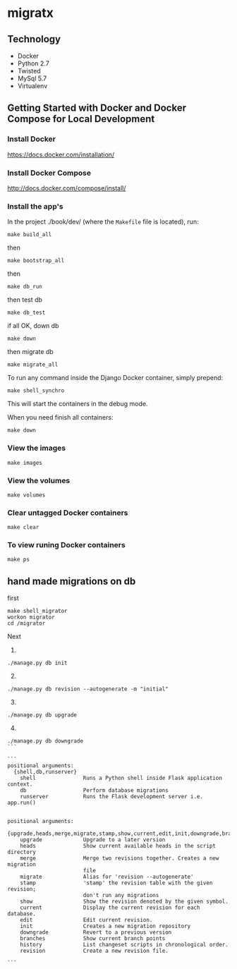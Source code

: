 migratx
========================

Technology
----------------
- Docker
- Python 2.7
- Twisted
- MySql 5.7
- Virtualenv


Getting Started with Docker and Docker Compose for Local Development
--------------------------------------------------------------------

### Install Docker

https://docs.docker.com/installation/

### Install Docker Compose

http://docs.docker.com/compose/install/

### Install the app's

In the project ./book/dev/ (where the `Makefile` file is located), run:

```
make build_all
```

then

```
make bootstrap_all
```

then

```
make db_run
```

then test db

```
make db_test
```

if all OK, down db

```
make down
```

then migrate db

```
make migrate_all
```

To run any command inside the Django Docker container, simply prepend:

```
make shell_synchro
```
This will start the containers in the debug mode.


When you need finish all containers:

```
make down
```


### View the images

```
make images
```

### View the volumes

```
make volumes
```

### Clear untagged Docker containers

```
make clear
```

### To view runing Docker containers

```
make ps
```


hand made migrations on db
--------------------------------------------------------------------

first

```
make shell_migrator
workon migrator
cd /migrator
```

Next

1.

```
./manage.py db init   
```

2.

```
./manage.py db revision --autogenerate -m "initial"
```

3.

```
./manage.py db upgrade
```

4.

````
./manage.py db downgrade
```

```
positional arguments:
  {shell,db,runserver}
    shell               Runs a Python shell inside Flask application context.
    db                  Perform database migrations
    runserver           Runs the Flask development server i.e. app.run()


positional arguments:
  {upgrade,heads,merge,migrate,stamp,show,current,edit,init,downgrade,branches,history,revision}
    upgrade             Upgrade to a later version
    heads               Show current available heads in the script directory
    merge               Merge two revisions together. Creates a new migration
                        file
    migrate             Alias for 'revision --autogenerate'
    stamp               'stamp' the revision table with the given revision;
                        don't run any migrations
    show                Show the revision denoted by the given symbol.
    current             Display the current revision for each database.
    edit                Edit current revision.
    init                Creates a new migration repository
    downgrade           Revert to a previous version
    branches            Show current branch points
    history             List changeset scripts in chronological order.
    revision            Create a new revision file.

```